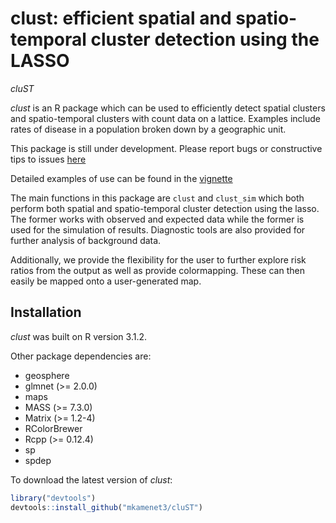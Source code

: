 # clust: efficient spatial and spatio-temporal cluster detection using the LASSO
_cluST_


*clust* is an R package which can be used to efficiently detect spatial clusters and spatio-temporal clusters with count data on a lattice. Examples include rates of disease in a population broken down by a geographic unit. 

This package is still under development. Please report bugs or constructive
tips to issues [here](https://github.com/mkamenet3/cluST/issues)

Detailed examples of use can be found in the [vignette](https://github.com/mkamenet3/cluST/tree/renamefuncs/scripts/clust/vignettes)


The main functions in this package are ```clust``` and ```clust_sim``` which
both perform both spatial and spatio-temporal cluster detection using the lasso. The
former works with observed and expected data while the former is used for the
simulation of results. Diagnostic tools are also provided for further analysis
of background data. 

Additionally, we provide the flexibility for the user to further explore
risk ratios from the output as well as provide colormapping. These can then easily be mapped onto a user-generated map.


## Installation

*clust* was built on R version 3.1.2. 

Other package dependencies are:

- geosphere
- glmnet (>= 2.0.0)
- maps
- MASS  (>= 7.3.0)
- Matrix (>= 1.2-4)
- RColorBrewer
- Rcpp (>= 0.12.4)
- sp
- spdep


To download the latest version of *clust*:

```R
library("devtools")
devtools::install_github("mkamenet3/cluST")
```




